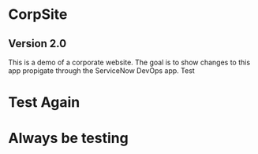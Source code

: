 # CorpSite

## Version 2.0

This is a demo of a corporate website.  The goal is to show changes to this app propigate through the ServiceNow DevOps app.
Test

# Test Again
# Always be testing
